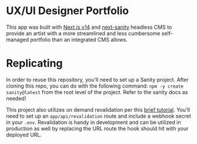 # UX/UI Designer Portfolio

This app was built with [Next.js v14](https://nextjs.org/) and [next-sanity](https://github.com/sanity-io/next-sanity) headless CMS to provide an artist with a more streamlined and less cumbersome self-managed portfolio than an integrated CMS allows.

# Replicating

In order to reuse this repository, you'll need to set up a Sanity project. After cloning this repo, you can do with the following command:
```npm -y create sanity@latest```
from the root level of the project. Refer to the sanity docs as needed!

This project also utilizes on demand revalidation per this [brief tutorial](https://www.sanity.io/guides/sanity-webhooks-and-on-demand-revalidation-in-nextjs). You'll need to set up an `app/api/revalidation` route and include a webhook secret in your `.env`. Revalidation is handy in development and can be utilized in production as well by replacing the URL route the hook should hit with your deployed URL.